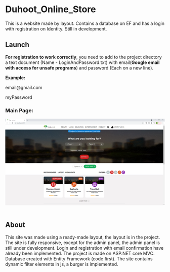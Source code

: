 # Duhoot_Online_Store
<p>This is a website made by layout. Contains a database on EF and has a login with registration on Identity. Still in development.</p>

## Launch
<p><strong>For registration to work correctly</strong>, you need to add to the project directory a text document (Name - LoginAndPassword.txt) with email(<strong>Google email with access for unsafe programs</strong>) and password (Each on a new line).</p>
<p><strong>Example:</strong></p>
<div>email@gmail.com</div>
<p>myPassword</p>
<div>
  
  ### Main Page:
  <img src="DuhootReadme/MainPage.PNG" alt="Main page">
</div>
<br>
                                                      
## About
<p>This site was made using a ready-made layout, the layout is in the project. The site is fully responsive, except for the admin panel, the admin panel is still under development. Login and registration with email confirmation have already been implemented. The project is made on ASP.NET core MVC. Database created with Entity Framework (code first). The site contains dynamic filter elements in js, a burger is implemented.</p>
